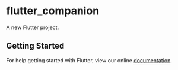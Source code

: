 # flutter_companion

A new Flutter project.

## Getting Started

For help getting started with Flutter, view our online
[documentation](http://flutter.io/).
